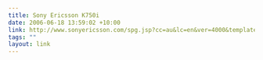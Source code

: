 ```yaml
---
title: Sony Ericsson K750i
date: 2006-06-18 13:59:02 +10:00
link: http://www.sonyericsson.com/spg.jsp?cc=au&lc=en&ver=4000&template=pp1_1_1&zone=pp&lm=pp1&pid=10242
tags: ""
layout: link
---
```


